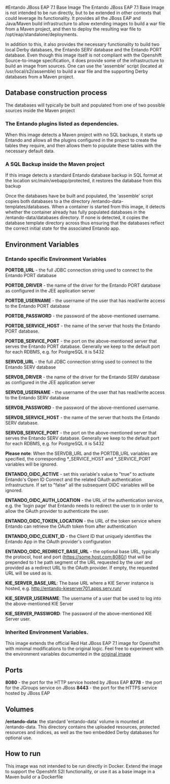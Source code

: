 #Entando JBoss EAP 7.1 Base Image 
The Entando JBoss EAP 7.1 Base Image is not intended to be run directly, but to be extended in other contexts that could leverage
its functionality. It provides all the JBoss EAP and Java/Maven build infrastructure to allow extending images to build a war file
from a Maven project, and then to deploy the resulting war file to /opt/eap/standalone/deployments. 

In addition to this, it also provides the necessary functionality to build two local Derby databases, the Entando SERV database 
and the Entando PORT database. Even though this image itself is not compliant 
with the Openshift Source-to-image specification, it does provide some of the infrastructure to build an image from sources. 
One can use the 'assemble' script (located at /usr/local/s2i/assemble) to build a war file and the supporting 
Derby databases from a Maven project. 


## Database construction process
The databases will typically be built and populated from one of two possible sources inside the Maven project

### The Entando plugins listed as dependencies.
When this image detects a Maven project with no SQL backups, it starts up Entando and allows all the plugins configured
in the project to create the tables they require, and then allows them to populate these tables with the necessary default data.

### A SQL Backup inside the Maven project 
If this image detects a standard Entando database backup in SQL format at the location src/main/webapp/protected, it restores the database
from this backup

Once the databases have be built and populated, the 'assemble' script copies both databases to a the directory /entando-data-templates/databases. 
When a container is started from this image, it detects whether the container already has fully populated databases in the 
/entando-data/databases directory. If none is detected, it copies the database template directory across thus ensuring that 
the databases reflect the correct initial state for the associated Entando app.


## Environment Variables

### Entando specific Environment Variables
**PORTDB_URL** - the full JDBC connection string used to connect to the Entando PORT database

**PORTDB_DRIVER** - the name of the driver for the Entando PORT database as configured in the JEE application server

**PORTDB_USERNAME** - the username of the user that has read/write access to the Entando PORT database

**PORTDB_PASSWORD** - the password of the above-mentioned username.

**PORTDB_SERVICE_HOST** - the  name of the server that hosts the Entando PORT database.

**PORTDB_SERVICE_PORT** - the port on the above-mentioned server that serves the Entando PORT database. Generally we keep to the default port for each RDBMS, e.g. for PostgreSQL it is 5432

**SERVDB_URL** - the full JDBC connection string used to connect to the Entando SERV database

**SERVDB_DRIVER** - the name of the driver for the Entando SERV database as configured in the JEE application server

**SERVDB_USERNAME** - the username of the user that has read/write access to the Entando SERV database

**SERVDB_PASSWORD** - the password of the above-mentioned username.

**SERVDB_SERVICE_HOST** - the  name of the server that hosts the Entando SERV database.

**SERVDB_SERVICE_PORT** - the port on the above-mentioned server that serves the Entando SERV database. Generally we keep to the default port for each RDBMS, e.g. for PostgreSQL it is 5432
 
**Please note**: When the SERVDB_URL  and the PORTDB_URL variables are specified, the corresponding *_SERVICE_HOST and *_SERVICE_PORT 
variables will be ignored.

**ENTANDO_OIDC_ACTIVE** - set this variable's value to "true" to activate Entando's Open ID Connect and the related OAuth authentication infrastructure. If set to "false"
all the subsequent OIDC  variables will be ignored. 

**ENTANDO_OIDC_AUTH_LOCATION** - the URL of the authentication service, e.g. the 'login page' that Entando needs to redirect the user to in order to  allow the OAuth provider to authenticate the user.

**ENTANDO_OIDC_TOKEN_LOCATION** - the URL of the token service where Entando can retrieve the OAuth token from after authentication

**ENTANDO_OIDC_CLIENT_ID** - the Client ID that uniquely identifies the Entando App in the OAuth provider's configuration

**ENTANDO_OIDC_REDIRECT_BASE_URL** - the optional base URL, typically the protocol, host and port (https://some.host.com:8080/) that will be prepended to t
he path segment of the URL requested by the user and provided as a redirect URL to the OAuth provider. If empty, the requested URL will be used as is.

**KIE_SERVER_BASE_URL**: The base URL where a KIE Server instance is hosted, e.g. http://entando-kieserver701.apps.serv.run/

**KIE_SERVER_USERNAME**: The username of a user that be used to log into the above-mentioned KIE Server

**KIE_SERVER_PASSWORD**: The password of the above-mentioned KIE Server user.

### Inherited Environment Variables.

This image extends the official Red Hat JBoss EAP 7.1 image for Opensfhit with minimal modifications to the original logic. Feel free
to experiment with the environment variables documented in the
[original image](https://access.redhat.com/documentation/en-us/red_hat_jboss_enterprise_application_platform/7.1/html/red_hat_jboss_enterprise_application_platform_for_openshift/configuring_eap_openshift_image)  

## Ports

**8080** - the port for the HTTP service hosted by JBoss EAP
**8778** - the port for the JGroups service on JBoss
**8443** - the port for  the HTTPS service hosted by JBoss EAP


## Volumes

**/entando-data**: the standard 'entando-data' volume is mounted at /entando-data. This directory contains the uploaded resources, protected resources and indices, as well as the two
embedded Derby databases for optional use. 

## How to run

This image was not intended to be run directly in Docker. Extend the image to support the Openshfit S2I functionality, or
use it as a base image in a Maven build or a Dockerfile  